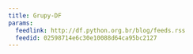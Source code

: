 ```yaml
---
title: Grupy-DF
params:
  feedlink: http://df.python.org.br/blog/feeds.rss
  feedid: 02598714e6c30e10088d64ca95bc2127
---
```

